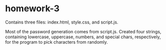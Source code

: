 # homework-3

Contains three files: index.html, style.css, and script.js.

Most of the password generation comes from script.js.
Created four strings, containing lowercase, uppercase,
numbers, and special chars, respectively, for the
program to pick characters from randomly.
